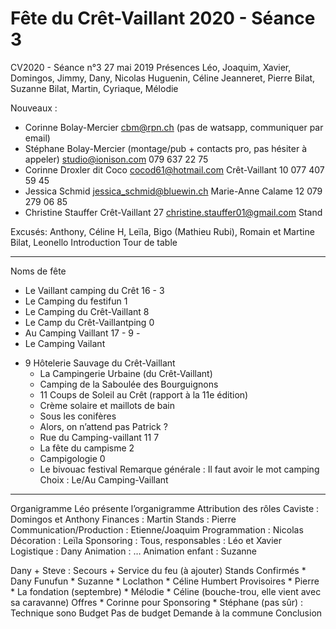 # Fête du Crêt-Vaillant 2020 - Séance 3

CV2020 - Séance n°3
27 mai 2019
Présences
Léo, Joaquim, Xavier, Domingos, Jimmy, Dany, Nicolas Huguenin, Céline Jeanneret, Pierre Bilat, Suzanne Bilat, Martin, Cyriaque, Mélodie


Nouveaux : 
* Corinne Bolay-Mercier
cbm@rpn.ch (pas de watsapp, communiquer par email)
* Stéphane Bolay-Mercier
(montage/pub + contacts pro, pas hésiter à appeler)
studio@ionison.com
079 637 22 75
* Corinne Droxler dit Coco
cocod61@hotmail.com
Crêt-Vaillant 10
077 407 59 45
* Jessica Schmid
jessica_schmid@bluewin.ch
Marie-Anne Calame 12
079 279 06 85
* Christine Stauffer
Crêt-Vaillant 27
christine.stauffer01@gmail.com
Stand


Excusés:
Anthony, Céline H, Leïla, Bigo (Mathieu Rubi), Romain et Martine Bilat, Leonello
Introduction
Tour de table

________________
Noms de fête
   * Le Vaillant camping du Crêt
16 - 3
   * Le Camping du festifun
1
   * Le Camping du Crêt-Vaillant
8
   * Le Camp du Crêt-Vaillantping
0
   * Au Camping Vaillant
17 - 9 - 
   * Le Camping Vailant
- 9
Hôtelerie Sauvage du Crêt-Vaillant
   * La Campingerie Urbaine (du Crêt-Vaillant)
   * Camping de la Saboulée des Bourguignons
   * 11 Coups de Soleil au Crêt (rapport à la 11e édition)
   * Crème solaire et maillots de bain
   * Sous les conifères
   * Alors, on n’attend pas Patrick ?
   * Rue du Camping-vaillant 11
7
   * La fête du campisme
2
   * Campigologie
0
   * Le bivouac festival
Remarque générale : Il faut avoir le mot camping
Choix : Le/Au Camping-Vaillant
________________
Organigramme
Léo présente l’organigramme
Attribution des rôles
Caviste : Domingos et Anthony
Finances : Martin
Stands : Pierre
Communication/Production : Etienne/Joaquim
Programmation : Nicolas
Décoration : Leïla
Sponsoring : Tous, responsables : Léo et Xavier
Logistique : Dany
Animation : …
Animation enfant : Suzanne


Dany + Steve : Secours + Service du feu (à ajouter)
Stands
Confirmés
      * Dany Funufun
      * Suzanne
      * Loclathon
      * Céline Humbert
Provisoires
      * Pierre
      * La fondation (septembre)
      * Mélodie
      * Céline (bouche-trou, elle vient avec sa caravanne)
Offres
      * Corinne pour Sponsoring
      * Stéphane (pas sûr) : Technique sono
Budget
Pas de budget
Demande à la commune
Conclusion
